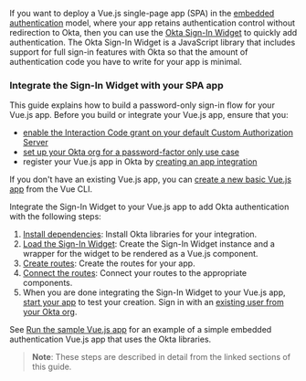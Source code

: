 If you want to deploy a Vue.js single-page app (SPA) in the [embedded authentication](/docs/concepts/redirect-vs-embedded/#embedded-authentication) model, where your app retains authentication control without redirection to Okta, then you can use the [Okta Sign-In Widget](/code/javascript/okta_sign-in_widget/) to quickly add authentication. The Okta Sign-In Widget is a JavaScript library that includes support for full sign-in features with Okta so that the amount of authentication code you have to write for your app is minimal.

### Integrate the Sign-In Widget with your SPA app

This guide explains how to build a password-only sign-in flow for your Vue.js app. Before you build or integrate your Vue.js app, ensure that you:
* [enable the Interaction Code grant on your default Custom Authorization Server](/docs/guides/oie-embedded-common-org-setup/android/main/#update-the-default-custom-authorization-server)
* [set up your Okta org for a password-factor only use case](/docs/guides/oie-embedded-common-org-setup/nodejs/main/#set-up-your-okta-org-for-a-password-factor-only-use-case)
* register your Vue.js app in Okta by [creating an app integration](#create-an-okta-app-integration)

If you don't have an existing Vue.js app, you can [create a new basic Vue.js app](#create-a-new-vue-js-app-optional) from the Vue CLI.

Integrate the Sign-In Widget to your Vue.js app to add Okta authentication with the following steps:

 1. [Install dependencies](#install-dependencies): Install Okta libraries for your integration.
 2. [Load the Sign-In Widget](#load-the-sign-in-widget): Create the Sign-In Widget instance and a wrapper for the widget to be rendered as a Vue.js component.
 3. [Create routes](#create-routes): Create the routes for your app.
 4. [Connect the routes](#connect-the-routes): Connect your routes to the appropriate components.
 5. When you are done integrating the Sign-In Widget to your Vue.js app, [start your app](#start-your-app) to test your creation. Sign in with an [existing user from your Okta org](/docs/guides/quickstart/cli/main/#add-a-user-using-the-admin-console).

See [Run the sample Vue.js app](#run-the-sample-vue-js-app) for an example of a simple embedded authentication Vue.js app that uses the Okta libraries.

> **Note**: These steps are described in detail from the linked sections of this guide.
